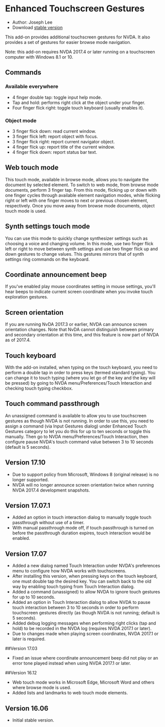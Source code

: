 # Enhanced Touchscreen Gestures #

* Author: Joseph Lee
* Download [stable version][1]

This add-on provides additional touchscreen gestures for NVDA. It also provides a set of gestures for easier browse mode navigation.

Note: this add-on requires NVDA 2017.4 or later running on a touchscreen computer with Windows 8.1 or 10.

## Commands

### Available everywhere

* 4 finger double tap: toggle input help mode.
* Tap and hold: performs right click at the object under your finger.
* Four finger flick right: toggle touch keyboard (usually enables it).

### Object mode

* 3 finger flick down: read current window.
* 3 finger flick left: report object with focus.
* 3 finger flick right: report current navigator object.
* 4 finger flick up: report title of the current window.
* 4 finger flick down: report status bar text.

## Web touch mode

This touch mode, available in browse mode, allows you to navigate the document by selected element. To switch to web mode, from browse mode documents, perform 3 finger tap. From this mode, flicking up or down with one finger cycles through available element navigation modes, while flicking right or left with one finger moves to next or previous chosen element, respectively. Once you move away from browse mode documents, object touch mode is used.

## Synth settings touch mode

You can use this mode to quickly change synthesizer settings such as choosing a voice and changing volume. In this mode, use two finger flick left or right to move between synth settings and use two finger flick up and down gestures to change values. This gestures mirrors that of synth settings ring commands on the keyboard.

## Coordinate announcement beep

If you've enabled play mouse coordinates setting in mouse settings, you'll hear beeps to indicate current screen coordinate when you invoke touch exploration gestures.

## Screen orientation

If you are running NvDA 2017.3 or earlier, NVDA can announce screen orientation changes. Note that NvDA cannot distinguish between primary and secondary orientation at this time, and this feature is now part of NVDA as of 2017.4.

## Touch keyboard

With the add-on installed, when typing on the touch keyboard, you need to perform a double tap in order to press keys (termed standard typing). You can change it to touch typing (where you let go of the key and the key will be pressed) by going to NVDA menu/Preferences/Touch Interaction and checking touch typing checkbox.

## Touch command passthrough

An unassigned command is available to allow you to use touchscreen gestures as though NVDA is not running. In order to use this, you need to assign a command (via Input Gestures dialog) under Enhanced Touch Gestures category to let you do this for up to ten seconds or toggle this manually. Then go to NVDA menu/Preferences/Touch Interaction, then configure pause NVDA's touch command value between 3 to 10 seconds (default is 5 seconds).

## Version 17.10

* Due to support policy from Microsoft, Windows 8 (original release) is no longer supported.
* NVDA will no longer announce screen orientation twice when running NVDA 2017.4 development snapshots.

## Version 17.07.1

* Added an option in touch interaction dialog to manually toggle touch passthrough without use of a timer.
* With manual passthrough mode off, if touch passthrough is turned on before the passthrough duration expires, touch interaction would be enabled.

## Version 17.07

* Added a new dialog named Touch Interaction under NVDA's preferences menu to configure how NVDA works with touchscreens.
* After installing this version, when pressing keys on the touch keyboard, one must double tap the desired key. You can switch back to the old way by enabling touch typing from Touch Interaction dialog.
* Added a command (unassigned) to allow NVDA to ignore touch gestures for up to 10 seconds.
* Added an option in Touch Interaction dialog to allow NVDA to pause touch interaction between 3 to 10 seconds in order to perform touchscreen gestures directly (as though NVDA is not running; default is 5 seconds).
* Added debug logging messages when performing right clicks (tap and hold) to be recorded in the NVDA log (requires NVDA 2017.1 or later).
* Due to changes made when playing screen coordinates, NVDA 2017.1 or later is required.

##Version 17.03

* Fixed an issue where coordinate announcement beep did not play or an error tone played instead when using NVDA 2017.1 or later.

##Version 16.12

* Web touch mode works in Microsoft Edge, Microsoft Word and others where browse mode is used.
* Added lists and landmarks to web touch mode elements.

## Version 16.06

* Initial stable version.

[1]: http://addons.nvda-project.org/files/get.php?file=ets
